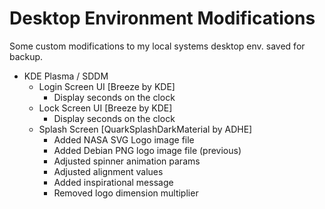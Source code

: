 # Desktop Environment Modifications

Some custom modifications to my local systems desktop env. saved for backup.

- KDE Plasma / SDDM
  - Login Screen UI [Breeze by KDE]
    - Display seconds on the clock
  - Lock Screen UI [Breeze by KDE]
    - Display seconds on the clock
  - Splash Screen [QuarkSplashDarkMaterial by ADHE]
    - Added NASA SVG Logo image file
    - Added Debian PNG logo image file (previous)
    - Adjusted spinner animation params
    - Adjusted alignment values
    - Added inspirational message
    - Removed logo dimension multiplier
